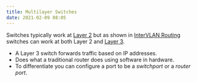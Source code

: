 ```yaml
---
title: Multilayer Switches
date: 2021-02-09 08:05
---
```

Switches typically work at [Layer 2](2020-10-10--18-43-20Z--layer_2.md) but as
shown in [InterVLAN Routing](2021-02-08--08-53-00Z--intervlan_routing.md)
switches can work at both Layer 2 and [Layer 3](2020-10-10--18-44-39Z--layer_3.md).
* A Layer 3 switch forwards traffic based on IP addresses. 
* Does what a traditional router does using software in hardware.
* To differentiate you can configure a port to be a _switchport_ or a _router_
	_port_.
